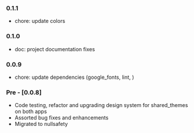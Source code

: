 ### 0.1.1

* chore: update colors

### 0.1.0

- doc: project documentation fixes
### 0.0.9

* chore: update dependencies (google_fonts, lint, )

### Pre - [0.0.8] 

* Code testing, refactor and upgrading design system for shared_themes on both apps
* Assorted bug fixes and enhancements
* Migrated to nullsafety

